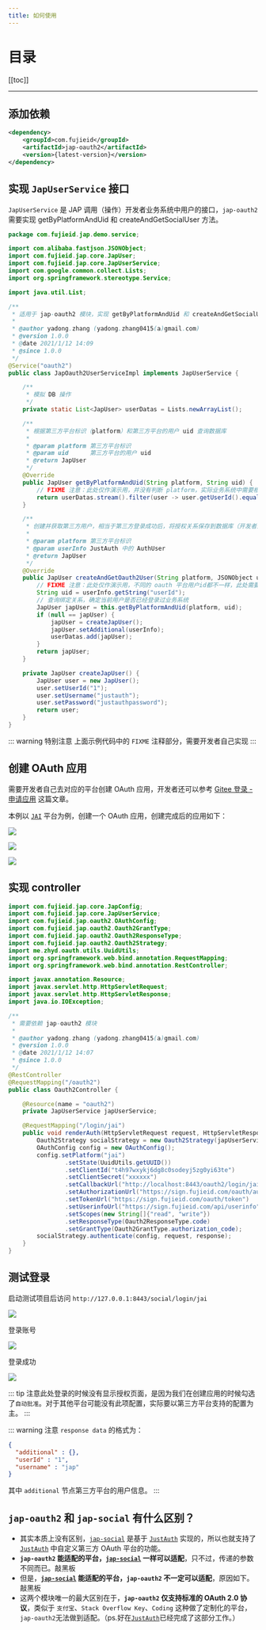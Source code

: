 ```yaml
---
title: 如何使用
---
```


# 目录

[[toc]]

----

## 添加依赖

```xml
<dependency>
    <groupId>com.fujieid</groupId>
    <artifactId>jap-oauth2</artifactId>
    <version>{latest-version}</version>
</dependency>
```

## 实现 `JapUserService` 接口

`JapUserService` 是 JAP 调用（操作）开发者业务系统中用户的接口，`jap-oauth2` 需要实现 getByPlatformAndUid 和 createAndGetSocialUser 方法。

```java
package com.fujieid.jap.demo.service;

import com.alibaba.fastjson.JSONObject;
import com.fujieid.jap.core.JapUser;
import com.fujieid.jap.core.JapUserService;
import com.google.common.collect.Lists;
import org.springframework.stereotype.Service;

import java.util.List;

/**
 * 适用于 jap-oauth2 模块，实现 getByPlatformAndUid 和 createAndGetSocialUser 方法
 *
 * @author yadong.zhang (yadong.zhang0415(a)gmail.com)
 * @version 1.0.0
 * @date 2021/1/12 14:09
 * @since 1.0.0
 */
@Service("oauth2")
public class JapOauth2UserServiceImpl implements JapUserService {

    /**
     * 模拟 DB 操作
     */
    private static List<JapUser> userDatas = Lists.newArrayList();

    /**
     * 根据第三方平台标识（platform）和第三方平台的用户 uid 查询数据库
     *
     * @param platform 第三方平台标识
     * @param uid      第三方平台的用户 uid
     * @return JapUser
     */
    @Override
    public JapUser getByPlatformAndUid(String platform, String uid) {
        // FIXME 注意：此处仅作演示用，并没有判断 platform，实际业务系统中需要根据 platform 和 uid 进行获取唯一用户
        return userDatas.stream().filter(user -> user.getUserId().equals(uid)).findFirst().orElse(null);
    }

    /**
     * 创建并获取第三方用户，相当于第三方登录成功后，将授权关系保存到数据库（开发者业务系统中 oauth2 user -> sys user 的绑定关系）
     *
     * @param platform 第三方平台标识
     * @param userInfo JustAuth 中的 AuthUser
     * @return JapUser
     */
    @Override
    public JapUser createAndGetOauth2User(String platform, JSONObject userInfo) {
        // FIXME 注意：此处仅作演示用，不同的 oauth 平台用户id都不一样，此处需要开发者自己分析第三方平台的用户信息，提取出用户的唯一ID
        String uid = userInfo.getString("userId");
        // 查询绑定关系，确定当前用户是否已经登录过业务系统
        JapUser japUser = this.getByPlatformAndUid(platform, uid);
        if (null == japUser) {
            japUser = createJapUser();
            japUser.setAdditional(userInfo);
            userDatas.add(japUser);
        }
        return japUser;
    }

    private JapUser createJapUser() {
        JapUser user = new JapUser();
        user.setUserId("1");
        user.setUsername("justauth");
        user.setPassword("justauthpassword");
        return user;
    }
}
```

::: warning 特别注意
上面示例代码中的 `FIXME` 注释部分，需要开发者自己实现
:::

## 创建 OAuth 应用

需要开发者自己去对应的平台创建 OAuth 应用，开发者还可以参考 [Gitee 登录 - 申请应用](https://justauth.wiki/oauth/gitee.html#_1-%E7%94%B3%E8%AF%B7%E5%BA%94%E7%94%A8) 这篇文章。


本例以 [`JAI`](https://www.fujieid.com) 平台为例，创建一个 OAuth 应用，创建完成后的应用如下：

![](/_media/oauth2/13ab3ef2.png)

![](/_media/oauth2/df62b3b6.png)

![](/_media/oauth2/128fce98.png)

## 实现 controller

```java
import com.fujieid.jap.core.JapConfig;
import com.fujieid.jap.core.JapUserService;
import com.fujieid.jap.oauth2.OAuthConfig;
import com.fujieid.jap.oauth2.Oauth2GrantType;
import com.fujieid.jap.oauth2.Oauth2ResponseType;
import com.fujieid.jap.oauth2.Oauth2Strategy;
import me.zhyd.oauth.utils.UuidUtils;
import org.springframework.web.bind.annotation.RequestMapping;
import org.springframework.web.bind.annotation.RestController;

import javax.annotation.Resource;
import javax.servlet.http.HttpServletRequest;
import javax.servlet.http.HttpServletResponse;
import java.io.IOException;

/**
 * 需要依赖 jap-oauth2 模块
 *
 * @author yadong.zhang (yadong.zhang0415(a)gmail.com)
 * @version 1.0.0
 * @date 2021/1/12 14:07
 * @since 1.0.0
 */
@RestController
@RequestMapping("/oauth2")
public class Oauth2Controller {

    @Resource(name = "oauth2")
    private JapUserService japUserService;

    @RequestMapping("/login/jai")
    public void renderAuth(HttpServletRequest request, HttpServletResponse response) throws IOException {
        Oauth2Strategy socialStrategy = new Oauth2Strategy(japUserService, new JapConfig());
        OAuthConfig config = new OAuthConfig();
        config.setPlatform("jai")
                .setState(UuidUtils.getUUID())
                .setClientId("t4h97wxykj6dg8c0sodeyj5zg0yi63te")
                .setClientSecret("xxxxxx")
                .setCallbackUrl("http://localhost:8443/oauth2/login/jai")
                .setAuthorizationUrl("https://sign.fujieid.com/oauth/authorize")
                .setTokenUrl("https://sign.fujieid.com/oauth/token")
                .setUserinfoUrl("https://sign.fujieid.com/api/userinfo")
                .setScopes(new String[]{"read", "write"})
                .setResponseType(Oauth2ResponseType.code)
                .setGrantType(Oauth2GrantType.authorization_code);
        socialStrategy.authenticate(config, request, response);
    }
}
```

## 测试登录

启动测试项目后访问 `http://127.0.0.1:8443/social/login/jai` 

![](/_media/oauth2/0a0b0cbe.png)

登录账号

![](/_media/oauth2/58895678.png)

登录成功

![](/_media/oauth2/b9aa7eb0.png)

::: tip
注意此处登录的时候没有显示授权页面，是因为我们在创建应用的时候勾选了`自动批准`。对于其他平台可能没有此项配置，实际要以第三方平台支持的配置为主。
:::

::: warning 注意
`response data` 的格式为：

```json
{
  "additional" : {},
  "userId" : "1",
  "username" : "jap"
}
```

其中 `additional` 节点第三方平台的用户信息。
:::

## `jap-oauth2` 和 `jap-social` 有什么区别？

- 其实本质上没有区别，[`jap-social`](/quickstart/jap-social) 是基于 [`JustAuth`](https://github.com/justauth/JustAuth) 实现的，所以也就支持了 [`JustAuth`](https://github.com/justauth/JustAuth) 中自定义第三方 OAuth 平台的功能。
- **`jap-oauth2` 能适配的平台，[`jap-social`](/quickstart/jap-social) 一样可以适配**，只不过，传递的参数不同而已。<a-tag color="blue">敲黑板</a-tag>
- 但是，**[`jap-social`](/quickstart/jap-social) 能适配的平台，`jap-oauth2` 不一定可以适配**，原因如下。<a-tag color="blue">敲黑板</a-tag>
- 这两个模块唯一的最大区别在于，**`jap-oauth2` 仅支持标准的 OAuth 2.0 协议**，类似于 `支付宝`、`Stack Overflow Key`、`Coding` 这种做了定制化的平台，`jap-oauth2`无法做到适配。（ps.好在[`JustAuth`](https://github.com/justauth/JustAuth)已经完成了这部分工作。）
